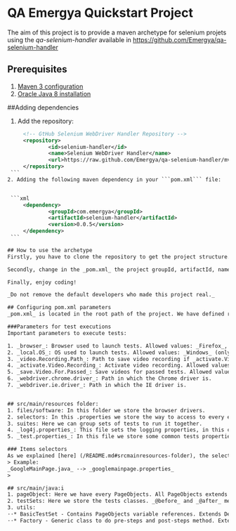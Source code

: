 # QA Emergya Quickstart Project
The aim of this project is to provide a maven archetype for selenium projets using the _qa-selenium-handler_ available in https://github.com/Emergya/qa-selenium-handler

## Prerequisites
1. [Maven 3 configuration](/documentation/prerequisites/maven3Installation.md)
2. [Oracle Java 8 installation](/documentation/prerequisites/java8Installation.md)

##Adding dependencies
 1. Add the repository:

   ```xml
        <!-- GtHub Selenium WebDriver Handler Repository -->
        <repository>
                <id>selenium-handler</id>
                <name>Selenium WebDriver Handler</name>
                <url>https://raw.github.com/Emergya/qa-selenium-handler/mvn-repo</url>
        </repository>
    ```
 2. Adding the following maven dependency in your ```pom.xml``` file:


    ```xml
        <dependency>
                <groupId>com.emergya</groupId>
                <artifactId>selenium-handler</artifactId>
                <version>0.0.5</version>
        </dependency>
    ```

## How to use the archetype
Firstly, you have to clone the repository to get the project structure.

Secondly, change in the _pom.xml_ the project groupId, artifactId, name and version for the values you need.

Finally, enjoy coding!

_Do not remove the default developers who made this project real._

## Configuring pom.xml parameters
_pom.xml_ is located in the root path of the project. We have defined repositories for SeleniumHandler, versions of plugins and technologies, parameters for test executions, dependencies, profiles, and all the config for the Build phase. 

###Parameters for test executions
Important parameters to execute tests:

1. _browser_: Browser used to launch tests. Allowed values: _Firefox_, _Chrome_ or _IE_.
2. _local.OS_: OS used to launch tests. Allowed values: _Windows_ (only with Chrome or IE) or empty.
3. _video.Recording.Path_: Path to save video recording if _activate.Video.Recording_ option is activated.
4. _activate.Video.Recording_: Activate video recording. Allowed values: true or false.
5. _save.Video.For.Passed_: Save videos for passed tests. Allowed values: true or false.
6. _webdriver.chrome.driver_: Path in which the Chrome driver is.
7. _webdriver.ie.driver_: Path in which the IE driver is.


## src/main/resources folder:
1. files/software: In this folder we store the browser drivers.
2. selectors: In this .properties we store the way to access to every element of every page. Using Xpath, ID, etc. That method modulates and encapsulates these variables, with the advantage that entails.
3. suites: Here we can group sets of tests to run it together.
4. _log4j.properties_: This file sets the logging properties, in this case the output to console.
5. _test.properties_: In this file we store some common tests properties.

### Items selectors
As we explained [here] (/README.md#srcmainresources-folder), the selectors are _.properties_ files used to save the way to locate elements of the page (ID's, Xpath, etc). To make it work the _.properties_ file should have exactly the same name of the PageObject refered with the next changes: the _.properties_ file name should go in lowercase and without the suffix _Page_.
> Example:  
_GoogleMainPage.java_ --> _googlemainpage.properties_
>

## src/main/java:i
1. pageObject: Here we have every PageObjects. All PageObjects extends BasePageObject, it has important functions.
2. testSets: Here we store the tests classes. _@before_ and _@after_ methods are defined here. All tests classes extends BasicTestSet.
3. utils: 
⋅⋅* BasicTestSet - Contains PageObjects variable references. Extends DefaultTestSet.
⋅⋅* Factory - Generic class to do pre-steps and post-steps method. Extends DefaultTestSet.
